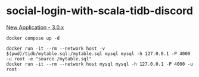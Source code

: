 # social-login-with-scala-tidb-discord

[New Application - 3.0.x](https://www.playframework.com/documentation/3.0.x/NewApplication)

```shell
docker compose up -d

docker run -it --rm --network host -v $(pwd)/tidb/mytable.sql:/mytable.sql mysql mysql -h 127.0.0.1 -P 4000 -u root -e "source /mytable.sql"
docker run -it --rm --network host mysql mysql -h 127.0.0.1 -P 4000 -u root
```

